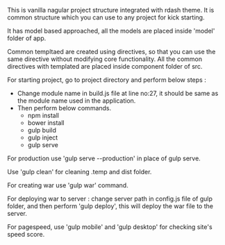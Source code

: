 This is vanilla nagular project structure integrated with rdash theme. It is common structure which you can use to any project for kick starting.

It has model based approached, all the models are placed inside 'model' folder of app.

Common templtaed are created using directives, so that you can use the same directive without modifying core functionality. All the common directives with templated are placed inside component folder of src.

For starting project, go to project directory and perform below steps :

* Change module name in build.js file at line no:27, it should be same as the module name used in the application.
* Then perform below commands.
    * npm install
    * bower install
    * gulp build
    * gulp inject
    * gulp serve

For production use 'gulp serve --production' in place of gulp serve.

Use 'gulp clean' for cleaning .temp and dist folder.

For creating war use 'gulp war' command.

For deploying war to server :
change server path in config.js file of gulp folder, and then perform 'gulp deploy', this will deploy the war file to the server.

For pagespeed, use 'gulp mobile' and 'gulp desktop' for checking site's speed score.

